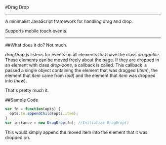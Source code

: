 #Drag Drop
___
A minimalist JavaScript framework for handling drag and drop.

Supports mobile touch events. 
___
##What does it do?
Not much. 

*dragDrop.js* listens for events on all elements that have the class *draggable*. These elements can be moved freely about the page. If they are dropped in an element with class *drop-zone*, a callback is called. This callback is passed a single object containing the element that was dragged (*item*), the element that *item* came from (*old*) and the element that *item* was dropped into (*new*).

That's pretty much it.

##Sample Code
```javascript
var fn = function(opts) {
  opts.to.appendChild(opts.item);
}
var instance = new DragDrop(fn); //Initialize DragDrop()
```

This would simply append the moved item into the element that it was dropped on.
